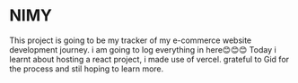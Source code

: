 # NIMY
This project is going to be my tracker of my e-commerce website development journey. i am going to log everything in here😊😊😊
Today i learnt about hosting a react project, i made use of vercel. grateful to Gid for the process and stil hoping to learn more.
